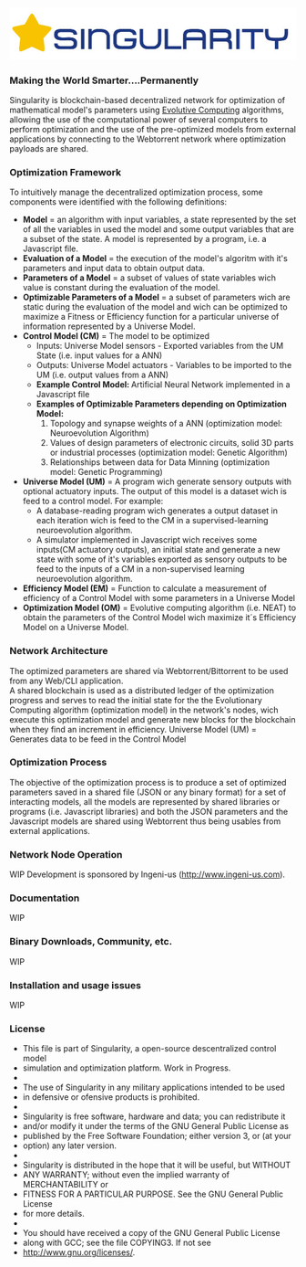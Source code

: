 ﻿![SINGULARITY](/logo.png)
### Making the World Smarter....Permanently

Singularity is blockchain-based decentralized network for optimization of mathematical model's parameters using <a href="https://en.wikipedia.org/wiki/Evolutionary_computation">Evolutive Computing</a> algorithms, allowing the use of the computational power of several computers to perform optimization and the use of the pre-optimized models from external applications by connecting to the Webtorrent network where optimization payloads are shared.

### Optimization Framework 

To intuitively manage the decentralized optimization process, some components were identified with the following definitions:
<ul>
<li>
<b>Model</b> = an algorithm with input variables, a state represented by the set of all the variables in used the model and some output variables that are a subset of the state. A model is represented by a program, i.e. a Javascript file.
</li><li>
<b>Evaluation of a Model</b> = the execution of the model's algoritm with it's parameters and input data to obtain output data.
</li><li>
<b>Parameters of a Model</b> =  a subset of values of state variables wich value is constant during the evaluation of the model.
</li><li>
<b>Optimizable Parameters of a Model</b> =  a subset of parameters wich are static during the evaluation of the model and wich can be optimized to maximize a Fitness or Efficiency function for a particular universe of information represented by a Universe Model.
</li>
<li>
 <b>Control Model (CM)</b> = The model to be optimized
 <ul>
  <li>Inputs: Universe Model sensors - Exported variables from the UM State (i.e. input values for a ANN)
  </li>
  <li>Outputs: Universe Model actuators - Variables to be imported to the UM (i.e. output values from a ANN)
  </li>
  <li><b>Example Control Model: </b> Artificial Neural Network implemented in a Javascript file 
  <li><b>Examples of Optimizable Parameters depending on Optimization Model:</b> 
   <ol>
    <li>Topology and synapse weights of a ANN (optimization model: Neuroevolution Algorithm)  
    </li>
    <li>Values of design parameters of electronic circuits, solid 3D parts or industrial processes (optimization model: Genetic Algorithm)
    </li>
    <li>Relationships between data for Data Minning (optimization model: Genetic Programming)
    </li>
   </ol>
  </li>
 </ul>
</li>
<li><b>Universe Model (UM)</b> = A program wich generate sensory outputs with optional actuatory inputs. The output of this model is a dataset wich is feed to a control model. For example:
 <ul>
  <li>  A database-reading program wich generates a output dataset in each iteration wich is feed to the CM in a supervised-learning neuroevolution algorithm.
  </li>
  <li>  A simulator implemented in Javascript wich receives some inputs(CM actuatory outputs), an initial state and generate a new state with some of it's variables exported as sensory outputs to be feed to the  inputs of a CM in a non-supervised learning neuroevolution algorithm.  
  </li>
  </ul>
</li>
<li><b>Efficiency Model (EM)</b> = Function to calculate a measurement of efficiency of a Control Model with some parameters in a Universe Model</li>
<li><b>Optimization Model (OM)</b> = Evolutive computing algorithm (i.e. NEAT) to obtain the parameters of the Control Model wich maximize it´s Efficiency Model on a Universe Model.</li>
</ul>

### Network Architecture

The optimized parameters are shared vía Webtorrent/Bittorrent to be used from any Web/CLI application.
<br/>
A shared blockchain is used as a distributed ledger of the optimization progress and serves to read the initial state for the the Evolutionary Computing algorithm (optimization model) in the network's nodes, wich execute this optimization model and generate new blocks for the blockchain when they find an increment in efficiency.
Universe Model (UM) = Generates data to be feed in the Control Model

### Optimization Process 

The objective of the optimization process is to produce a set of optimized parameters saved in a shared file (JSON or any binary format) for a set of interacting models, all the models are represented by shared libraries or programs (i.e. Javascript libraries) and both the JSON parameters and the Javascript models are shared using Webtorrent thus being usables from external applications.  

### Network Node Operation

WIP Development is sponsored by Ingeni-us (http://www.ingeni-us.com).

### Documentation

WIP

### Binary Downloads, Community, etc.

WIP

### Installation and usage issues

WIP

### License

 *    This file is part of Singularity, a open-source descentralized control model
 *    simulation and optimization platform. Work in Progress.
 *    
 *    The use of Singularity in any military applications intended to be used 
 *    in defensive or ofensive products is prohibited. 
 * 
 *    Singularity is free software, hardware and data; you can redistribute it 
 *    and/or modify it under the terms of the GNU General Public License as 
 *    published by the Free Software Foundation; either version 3, or (at your 
 *    option) any later version.
 *
 *    Singularity is distributed in the hope that it will be useful, but WITHOUT
 *    ANY WARRANTY; without even the implied warranty of MERCHANTABILITY or
 *    FITNESS FOR A PARTICULAR PURPOSE. See the GNU General Public License
 *    for more details.
 * 
 *    You should have received a copy of the GNU General Public License
 *    along with GCC; see the file COPYING3.  If not see
 *    <http://www.gnu.org/licenses/>. 


 
